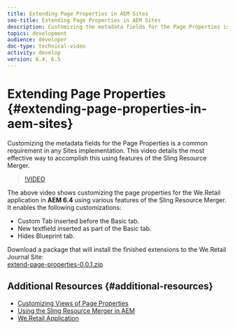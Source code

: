 ```yaml
---
title: Extending Page Properties in AEM Sites
seo-title: Extending Page Properties in AEM Sites
description: Customizing the metadata fields for the Page Properties is a common requirement in any Sites implementation. This video details the most effective way to accomplish this using features of the Sling Resource Merger.
topics: development
audience: developer
doc-type: technical-video
activity: develop
version: 6.4, 6.5
---
```


# Extending Page Properties {#extending-page-properties-in-aem-sites}

Customizing the metadata fields for the Page Properties is a common requirement in any Sites implementation. This video details the most effective way to accomplish this using features of the Sling Resource Merger.

>[!VIDEO](https://video.tv.adobe.com/v/25173?quality=9&learn=on)

The above video shows customizing the page properties for the We.Retail application in **AEM 6.4** using various features of the Sling Resource Merger. It enables the following customizations:

* Custom Tab inserted before the Basic tab.
* New textfield inserted as part of the Basic tab.
* Hides Blueprint tab.

Download a package that will install the finished extensions to the We.Retail Journal Site:  
[extend-page-properties-0.0.1.zip](assets/extend-page-properties-0011.zip)

## Additional Resources {#additional-resources}

* [Customizing Views of Page Properties](https://docs.adobe.com/docs/en/aem/6-5/develop/extending/customizing-page-properties/page-properties-views.html)
* [Using the Sling Resource Merger in AEM](https://helpx.adobe.com/experience-manager/6-5/sites/developing/using/sling-resource-merger.html)  
* [We.Retail Application](https://github.com/Adobe-Marketing-Cloud/aem-sample-we-retail)
